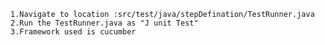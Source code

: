 	1.Navigate to location :src/test/java/stepDefination/TestRunner.java
	2.Run the TestRunner.java as "J unit Test"
	3.Framework used is cucumber
